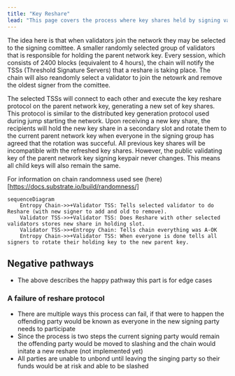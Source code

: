 ```yaml
---
title: "Key Reshare"
lead: "This page covers the process where key shares held by signing validators in our network periodically subsitute signers in and out and swap keyshares"
---
```


The idea here is that when validators join the network they may be selected to the signing comittee. A smaller randomly selected group of validators that is responsible for holding the parent network key. Every session, which consists of 2400 blocks (equivalent to 4 hours), the chain will notify the TSSs (Threshold Signature Servers) that a reshare is taking place. The chain will also reandomly select a validator to join the netowrk and remove the oldest signer from the comittee.

The selected TSSs will connect to each other and execute the key reshare protocol on the parent network key, generating a new set of key shares. This protocol is similar to the distributed key generation protocol used during jump starting the network. Upon receiving a new key share, the recipients will hold the new key share in a secondary slot and rotate them to the current parent network key when everyone in the signing group has agreed that the rotation was succeful. All previous key shares will be incompatible with the refreshed key shares. However, the public validating key of the parent network key signing keypair never changes. This means all child keys will also remain the same.

For information on chain randomness used see (here)[https://docs.substrate.io/build/randomness/]

```mermaid
sequenceDiagram
    Entropy Chain->>+Validator TSS: Tells selected validator to do Reshare (with new signer to add and old to remove).
    Validator TSS->>+Validator TSS: Does Reshare with other selected validators stores new share in holding slot.
    Validator TSS->>+Entropy Chain: Tells chain everything was A-OK
    Entropy Chain->>+Validator TSS: When everyone is done tells all signers to rotate their holding key to the new parent key.
```

## Negative pathways 

* The above describes the happy pathway this part is for edge cases 

### A failure of reshare protocol 

* There are multiple ways this process can fail, if that were to happen the offending party would be known as everyone in the new signing party needs to participate 
* Since the process is two steps the current signing party would remain the offending party would be moved to slashing and the chain would initate a new reshare (not implemented yet)
* All parties are unable to unbond until leaving the singing party so their funds would be at risk and able to be slashed